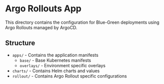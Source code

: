 # Argo Rollouts App

This directory contains the configuration for Blue-Green deployments using Argo Rollouts managed by ArgoCD.

## Structure
- `apps/` - Contains the application manifests
  - `base/` - Base Kubernetes manifests
  - `overlays/` - Environment specific overlays
- `charts/` - Contains Helm charts and values
- `rollout/` - Contains Argo Rollout specific configurations
